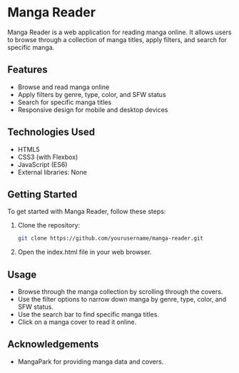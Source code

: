 # Manga Reader

Manga Reader is a web application for reading manga online. It allows users to browse through a collection of manga titles, apply filters, and search for specific manga.

## Features

- Browse and read manga online
- Apply filters by genre, type, color, and SFW status
- Search for specific manga titles
- Responsive design for mobile and desktop devices

## Technologies Used

- HTML5
- CSS3 (with Flexbox)
- JavaScript (ES6)
- External libraries: None

## Getting Started

To get started with Manga Reader, follow these steps:

1. Clone the repository:
   ```bash
   git clone https://github.com/yourusername/manga-reader.git

2. Open the index.html file in your web browser.

## Usage
- Browse through the manga collection by scrolling through the covers.
- Use the filter options to narrow down manga by genre, type, color, and SFW status.
- Use the search bar to find specific manga titles.
- Click on a manga cover to read it online.

## Acknowledgements
- MangaPark for providing manga data and covers.
